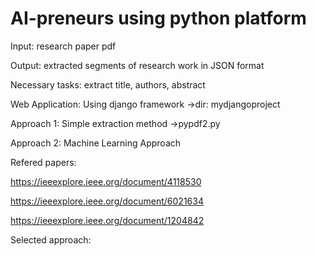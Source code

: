# AI-preneurs using python platform

Input: research paper pdf

Output: extracted segments of research work in JSON format

Necessary tasks: extract title, authors, abstract  

Web Application: Using django framework
->dir: mydjangoproject

Approach 1: Simple extraction method
->pypdf2.py

Approach 2: Machine Learning Approach

Refered papers:

https://ieeexplore.ieee.org/document/4118530

https://ieeexplore.ieee.org/document/6021634

https://ieeexplore.ieee.org/document/1204842

Selected approach:


